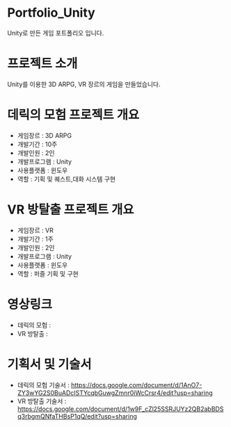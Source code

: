 # Portfolio_Unity
Unity로 만든 게임 포트폴리오 입니다.

# 프로젝트 소개
Unity를 이용한 3D ARPG, VR 장르의 게임을 만들었습니다.

# 데릭의 모험 프로젝트 개요
- 게임장르 : 3D ARPG
- 개발기간 : 10주
- 개발인원 : 2인
- 개발프로그램 : Unity
- 사용플랫폼 : 윈도우
- 역할 : 기획 및 퀘스트,대화 시스템 구현

# VR 방탈출 프로젝트 개요
- 게임장르 : VR
- 개발기간 : 1주
- 개발인원 : 2인
- 개발프로그램 : Unity
- 사용플랫폼 : 윈도우
- 역할 : 퍼즐 기획 및 구현

# 영상링크
- 데릭의 모험 :
- VR 방탈출 :

# 기획서 및 기술서
- 데릭의 모험 기술서 : https://docs.google.com/document/d/1AnO7-ZY3wYG2S0BuADcISTYcqbGuwgZmnr0iWcCrsr4/edit?usp=sharing
- VR 방탈출 기술서 : https://docs.google.com/document/d/1w9F_cZl25SSRJUYz2QB2abBDSq3rbgmQNfaTHBsP1qQ/edit?usp=sharing
